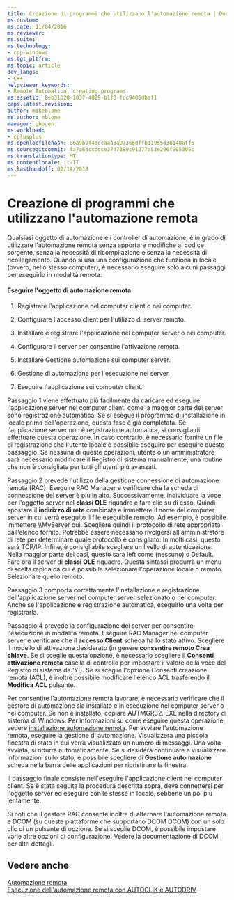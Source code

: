 ```yaml
---
title: Creazione di programmi che utilizzano l'automazione remota | Documenti Microsoft
ms.custom: 
ms.date: 11/04/2016
ms.reviewer: 
ms.suite: 
ms.technology:
- cpp-windows
ms.tgt_pltfrm: 
ms.topic: article
dev_langs:
- C++
helpviewer_keywords:
- Remote Automation, creating programs
ms.assetid: 8eb31320-1037-4029-b1f3-fdc9406dbaf1
caps.latest.revision: 
author: mikeblome
ms.author: mblome
manager: ghogen
ms.workload:
- cplusplus
ms.openlocfilehash: 86a9b9f4dccaaa3a97366dffb11955d3b148aff5
ms.sourcegitcommit: fa7a6dccddce3747389c91277a53e296f905305c
ms.translationtype: MT
ms.contentlocale: it-IT
ms.lasthandoff: 02/14/2018
---
```

# <a name="creating-programs-that-use-remote-automation"></a>Creazione di programmi che utilizzano l'automazione remota
Qualsiasi oggetto di automazione e i controller di automazione, è in grado di utilizzare l'automazione remota senza apportare modifiche al codice sorgente, senza la necessità di ricompilazione e senza la necessità di ricollegamento. Quando si usa una configurazione che funziona in locale (ovvero, nello stesso computer), è necessario eseguire solo alcuni passaggi per eseguirlo in modalità remota.  
  
#### <a name="to-execute-the-remote-automation-object"></a>Eseguire l'oggetto di automazione remota  
  
1.  Registrare l'applicazione nel computer client o nei computer.  
  
2.  Configurare l'accesso client per l'utilizzo di server remoto.  
  
3.  Installare e registrare l'applicazione nel computer server o nei computer.  
  
4.  Configurare il server per consentire l'attivazione remota.  
  
5.  Installare Gestione automazione sui computer server.  
  
6.  Gestione di automazione per l'esecuzione nei server.  
  
7.  Eseguire l'applicazione sui computer client.  
  
 Passaggio 1 viene effettuato più facilmente da caricare ed eseguire l'applicazione server nel computer client, come la maggior parte dei server sono registrazione automatica. Se si esegue il programma di installazione in locale prima dell'operazione, questa fase è già completata. Se l'applicazione server non è registrazione automatica, si consiglia di effettuare questa operazione. In caso contrario, è necessario fornire un file di registrazione che l'utente locale è possibile eseguire per eseguire questo passaggio. Se nessuna di queste operazioni, utente o un amministratore sarà necessario modificare il Registro di sistema manualmente, una routine che non è consigliata per tutti gli utenti più avanzati.  
  
 Passaggio 2 prevede l'utilizzo della gestione connessione di automazione remota (RAC). Eseguire RAC Manager e verificare che la scheda di connessione del server è più in alto. Successivamente, individuare la voce per l'oggetto server nel **classi OLE** riquadro e fare clic su di esso. Quindi spostare il **indirizzo di rete** combinata e immettere il nome del computer server in cui verrà eseguito il file eseguibile remoto. Ad esempio, è possibile immettere \\\MyServer qui. Scegliere quindi il protocollo di rete appropriata dall'elenco fornito. Potrebbe essere necessario rivolgersi all'amministratore di rete per determinare quale protocollo è consigliato. In molti casi, questo sarà TCP/IP. Infine, è consigliabile scegliere un livello di autenticazione. Nella maggior parte dei casi, questo sarà left come (nessuno) o Default. Fare ora il server di **classi OLE** riquadro. Questa sintassi produrrà un menu di scelta rapida da cui è possibile selezionare l'operazione locale o remoto. Selezionare quello remoto.  
  
 Passaggio 3 comporta correttamente l'installazione e registrazione dell'applicazione server nel computer server selezionato o nel computer. Anche se l'applicazione è registrazione automatica, eseguirlo una volta per registrarla.  
  
 Passaggio 4 prevede la configurazione del server per consentire l'esecuzione in modalità remota. Eseguire RAC Manager nel computer server e verificare che il **accesso Client** scheda ha lo stato attivo. Scegliere il modello di attivazione desiderato (in genere **consentire remoto Crea chiave**. Se si sceglie questa opzione, è necessario scegliere il **Consenti attivazione remota** casella di controllo per impostare il valore della voce del Registro di sistema da 'Y'). Se si sceglie l'opzione Consenti creazione remota (ACL), è inoltre possibile modificare l'elenco ACL trasferendo il **Modifica ACL** pulsante.  
  
 Per consentire l'automazione remota lavorare, è necessario verificare che il gestore di automazione sia installato e in esecuzione nel computer server o nei computer. Se non è installato, copiare AUTMGR32. EXE nella directory di sistema di Windows. Per informazioni su come eseguire questa operazione, vedere [installazione automazione remota](../mfc/remote-automation-installation.md). Per avviare l'automazione remota, eseguire la gestione di automazione. Visualizzerà una piccola finestra di stato in cui verrà visualizzato un numero di messaggi. Una volta avviata, si ridurrà automaticamente. Se si desidera continuare a visualizzare informazioni sullo stato, è possibile scegliere di **Gestione automazione** scheda nella barra delle applicazioni per ripristinare la finestra.  
  
 Il passaggio finale consiste nell'eseguire l'applicazione client nel computer client. Se è stata seguita la procedura descritta sopra, deve connettersi per l'oggetto server ed eseguire con le stesse in locale, sebbene un po' più lentamente.  
  
 Si noti che il gestore RAC consente inoltre di alternare l'automazione remota e DCOM (su queste piattaforme che supportano DCOM DCOM) con un solo clic di un pulsante di opzione. Se si sceglie DCOM, è possibile impostare varie altre opzioni di configurazione. Vedere la documentazione di DCOM per altri dettagli.  
  
## <a name="see-also"></a>Vedere anche  
 [Automazione remota](../mfc/remote-automation.md)   
 [Esecuzione dell'automazione remota con AUTOCLIK e AUTODRIV](../mfc/running-remote-automation-using-autoclik-and-autodriv.md)

